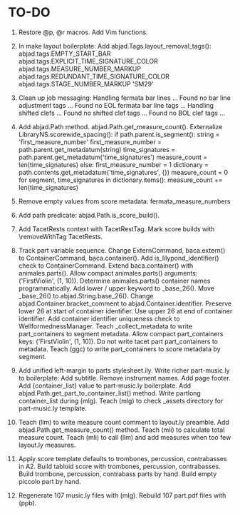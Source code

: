 TO-DO
=====

1.  Restore @p, @r macros.
    Add Vim functions.

2.  In make layout boilerplate:
    Add abjad.Tags.layout_removal_tags():
        abjad.tags.EMPTY_START_BAR
        abjad.tags.EXPLICIT_TIME_SIGNATURE_COLOR
        abjad.tags.MEASURE_NUMBER_MARKUP
        abjad.tags.REDUNDANT_TIME_SIGNATURE_COLOR
        abjad.tags.STAGE_NUMBER_MARKUP
        'SM29'

3.  Clean up job messaging:
    Handling fermata bar lines ...
     Found no bar line adjustment tags ...
     Found no EOL fermata bar line tags ...
    Handling shifted clefs ...
     Found no shifted clef tags ...
     Found no BOL clef tags ...

4.  Add abjad.Path method.
    abjad.Path.get_measure_count().
    Externalize LibraryNS.scorewide_spacing():
        if path.parent.is_segment():
            string = 'first_measure_number'
            first_measure_number = path.parent.get_metadatum(string)
            time_signatures = path.parent.get_metadatum('time_signatures')
            measure_count = len(time_signatures)
        else:
            first_measure_number = 1
            dictionary = path.contents.get_metadatum('time_signatures', {})
            measure_count = 0
            for segment, time_signatures in dictionary.items():
                measure_count += len(time_signatures)

5.  Remove empty values from score metadata:
    fermata_measure_numbers

6.  Add path predicate:
    abjad.Path.is_score_build().

7.  Add TacetRests context with TacetRestTag.
    Mark score builds with \removeWithTag TacetRests.

8.  Track part variable sequence.
    Change ExternCommand, baca.extern() to ContainerCommand, baca.container().
    Add is_lilypond_identifier() check to ContainerCommand.
    Extend baca.container() with animales.parts().
    Allow compact animales.parts() arguments: ('FirstViolin', (1, 10)).
    Determine animales.parts() container names programmatically.
    Add lower / upper keyword to _base_26().
    Move _base_26() to abjad.String.base_26().
    Change abjad.Container.bracket_comment to abjad.Container.identifier.
    Preserve lower 26 at start of container identifier.
    Use upper 26 at end of container identifier.
    Add container identifier uniqueness check to WellformednessManager.
    Teach _collect_metadata to write part_containers to segment metadata.
    Allow compact part_containers keys: ('FirstViolin', (1, 10)).
    Do not write tacet part part_containers to metadata.
    Teach (ggc) to write part_containers to score metadata by segment.

9.  Add unified left-margin to parts stylesheet.ily.
    Write richer part-music.ly to boilerplate:
        Add subtitle.
        Remove instrument names.
        Add page footer.
        Add {container_list} value to part-music.ly boilerplate.
    Add abjad.Path.get_part_to_container_list() method.
    Write partlong container_list during (mlg).
    Teach (mlg) to check _assets directory for part-music.ly template.

10. Teach (llm) to write measure count comment to layout.ly preamble.
    Add abjad.Path.get_measure_count() method.
    Teach (mli) to calculate total measure count.
    Teach (mli) to call (llm) and add measures when too few layout.ly measures.

11. Apply score template defaults to trombones, percussion, contrabasses in A2.
    Build tabloid score with trombones, percussion, contrabasses.
    Build trombone, percussion, contrabass parts by hand.
    Build empty piccolo part by hand.

12. Regenerate 107 music.ly files with (mlg).
    Rebuild 107 part.pdf files with (ppb).
